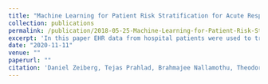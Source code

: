 ```yaml
---
title: "Machine Learning for Patient Risk Stratification for Acute Respiratory Distress Syndrome"
collection: publications
permalink: /publication/2018-05-25-Machine-Learning-for-Patient-Risk-Stratification-for-Acute-Respiratory-Distress-Syndrome
excerpt: 'In this paper EHR data from hospital patients were used to train a regularized logistic regression model to identify which patients were at highest risk of developing Acute Respiratory Distress Syndrome at any subsequent point in their hospital stay.'
date: "2020-11-11"
venue: ""
paperurl: ""
citation: 'Daniel Zeiberg, Tejas Prahlad, Brahmajee Nallamothu, Theodore J Iwashyna, Jenna Wiens, Michael Sjoding. (2018). &quot;Machine Learning for Patient Risk Stratification for Acute Respiratory Distress Syndrome.&quot; Manuscript Submitted for Publication.'
---
```

